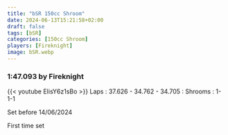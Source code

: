 ```yaml
---
title: "bSR 150cc Shroom"
date: 2024-06-13T15:21:58+02:00
draft: false
tags: [bSR]
categories: [150cc Shroom]
players: [Fireknight]
image: bSR.webp
---
```

### 1:47.093 by Fireknight

{{< youtube EIisY6z1sBo >}}
Laps : 37.626 - 34.762 - 34.705 :
Shrooms : 1-1-1

Set before 14/06/2024

First time set